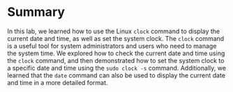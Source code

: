 # Summary

In this lab, we learned how to use the Linux `clock` command to display the current date and time, as well as set the system clock. The `clock` command is a useful tool for system administrators and users who need to manage the system time. We explored how to check the current date and time using the `clock` command, and then demonstrated how to set the system clock to a specific date and time using the `sudo clock -s` command. Additionally, we learned that the `date` command can also be used to display the current date and time in a more detailed format.
